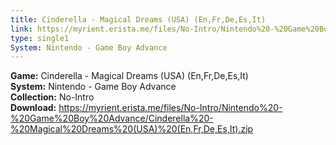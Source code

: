 ```yaml
---
title: Cinderella - Magical Dreams (USA) (En,Fr,De,Es,It)
link: https://myrient.erista.me/files/No-Intro/Nintendo%20-%20Game%20Boy%20Advance/Cinderella%20-%20Magical%20Dreams%20(USA)%20(En,Fr,De,Es,It).zip
type: single1
System: Nintendo - Game Boy Advance
---
```

<b>Game:</b> Cinderella - Magical Dreams (USA) (En,Fr,De,Es,It)<br>
<b>System:</b> Nintendo - Game Boy Advance<br>
<b>Collection:</b> No-Intro<br>
<b>Download:</b> https://myrient.erista.me/files/No-Intro/Nintendo%20-%20Game%20Boy%20Advance/Cinderella%20-%20Magical%20Dreams%20(USA)%20(En,Fr,De,Es,It).zip